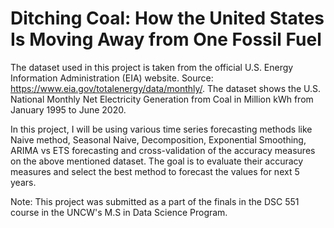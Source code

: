 # Ditching Coal: How the United States Is Moving Away from One Fossil Fuel
The dataset used in this project is taken from the official U.S. Energy Information Administration (EIA) website. 
Source: https://www.eia.gov/totalenergy/data/monthly/. 
The dataset shows the U.S. National Monthly Net Electricity Generation from Coal in Million kWh from January 1995 to June 2020.

In this project, I will be using various time series forecasting methods like Naive method, Seasonal Naive, Decomposition, Exponential Smoothing, ARIMA vs ETS forecasting and cross-validation of the accuracy measures on the above mentioned dataset. The goal is to evaluate their accuracy measures and select the best method to forecast the values for next 5 years.

Note: This project was submitted as a part of the finals in the DSC 551 course in the UNCW's M.S in Data Science Program.
